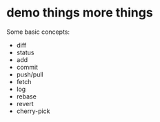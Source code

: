 # demo things more things

Some basic concepts:

- diff
- status
- add
- commit
- push/pull
- fetch
- log
- rebase
- revert
- cherry-pick
